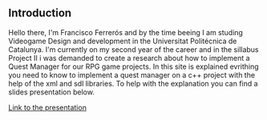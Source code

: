 ## Introduction
Hello there, I'm Francisco Ferrerós and by the time beeing I am studing Videogame Design and development in the Universitat Politécnica de Catalunya. I'm currently on my second year of the career and in the sillabus Project II i was demanded to create a research about how to implement a Quest Manager for our RPG game projects. In this site is explained evrithing you need to know to implement a quest manager on a c++ project with the help of the xml and sdl libraries. To help with the explanation you can find a slides presentation below.

[Link to the presentation](https://docs.google.com/presentation/d/1sUzmROdSO6PizK6M_0evII9T5EJ6JOWZUksZApChd1Y/edit?usp=sharing)
